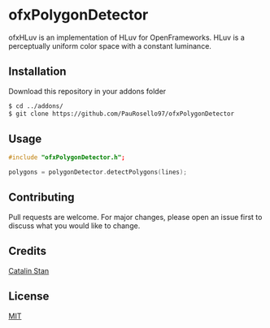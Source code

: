 # ofxPolygonDetector


ofxHLuv is an implementation of HLuv for OpenFrameworks. HLuv is a perceptually uniform color space with a constant luminance. 

## Installation

Download this repository in your addons folder

```bash
$ cd ../addons/
$ git clone https://github.com/PauRosello97/ofxPolygonDetector
```

## Usage

```c++
#include "ofxPolygonDetector.h";

polygons = polygonDetector.detectPolygons(lines);
```

## Contributing
Pull requests are welcome. For major changes, please open an issue first to discuss what you would like to change.

## Credits
[Catalin Stan](https://github.com/realuptime/PolyDetector)

## License
[MIT](https://choosealicense.com/licenses/mit/)
